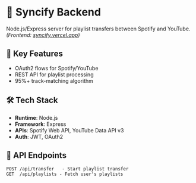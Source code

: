 # 🔧 Syncify Backend

Node.js/Express server for playlist transfers between Spotify and YouTube.  
*(Frontend: [syncify.vercel.app](https://syncify.vercel.app))*

## 🌟 Key Features  
- OAuth2 flows for Spotify/YouTube  
- REST API for playlist processing  
- 95%+ track-matching algorithm  

## 🛠️ Tech Stack  
- **Runtime**: Node.js  
- **Framework**: Express  
- **APIs**: Spotify Web API, YouTube Data API v3  
- **Auth**: JWT, OAuth2  

## 📡 API Endpoints  
```plaintext
POST /api/transfer   - Start playlist transfer  
GET  /api/playlists - Fetch user's playlists  
